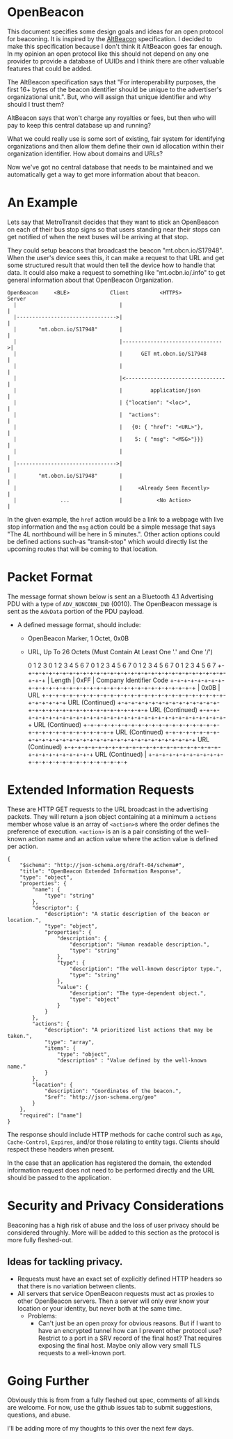# OpenBeacon

This document specifies some design goals and ideas for an open protocol for
beaconing. It is inspired by the [AltBeacon](http://altbeacon.org/)
specification. I decided to make this specification  because I don't think it
AltBeacon goes far enough. In my opinion an open protocol like this
should not depend on any one provider to provide a database of UUIDs and I think
there are other valuable features that could be added.

The AltBeacon specification says that "For interoperability purposes, the first
16+ bytes of the beacon identifier should be unique to the advertiser's
organizational unit.". But, who will assign that unique identifier and why
should I trust them?

AltBeacon says that won't charge any royalties or fees, but then who will pay to
keep this central database up and running?

What we could really use is some sort of existing, fair system for identifying
organizations and then allow them define their own id allocation within their
organization identifier. How about domains and URLs?

Now we've got no central database that needs to be maintained and we
automatically get a way to get more information about that beacon.

# An Example
Lets say that MetroTransit decides that they want to stick an OpenBeacon on each
of their bus stop signs so that users standing near their stops can get notified
of when the next buses will be arriving at that stop.

They could setup beacons that broadcast the beacon "mt.obcn.io/S17948". When the
user's device sees this, it can make a request to that URL and get some
structured result that would then tell the device how to handle that data. It
could also make a request to something like "mt.ocbn.io/.info" to get general
information about that OpenBeacon Organization.

    OpenBeacon     <BLE>             Client          <HTTPS>           Server
      |                                 |                                 |
      |-------------------------------->|                                 |
      |       "mt.obcn.io/S17948"       |                                 |
      |                                 |-------------------------------->|
      |                                 |      GET mt.obcn.io/S17948      |
      |                                 |                                 |
      |                                 |<--------------------------------|
      |                                 |         application/json        |
      |                                 | {"location": "<loc>",           |
      |                                 |  "actions":                     |
      |                                 |   {0: { "href": "<URL>"},       |
      |                                 |    5: { "msg": "<MSG>"}}}       |
      |                                 |                                 |
      |-------------------------------->|                                 |
      |       "mt.obcn.io/S17948"       |                                 |
      |                                 |     <Already Seen Recently>     |
      |              ...                |           <No Action>           |

In the given example, the `href` action would be a link to a webpage with live
stop information and the `msg` action could be a simple message that says "The
4L northbound will be here in 5 minutes.". Other action options could be defined
actions such-as "transit-stop" which would directly list the upcoming routes
that will be coming to that location.

# Packet Format

The message format shown below is sent an a Bluetooth 4.1 Advertising PDU with a
type of `ADV_NONCONN_IND` (0010). The OpenBeacon message is sent as the
`AdvData` portion of the PDU payload.

* A defined message format, should include:
  - OpenBeacon Marker, 1 Octet, 0x0B
  - URL, Up To 26 Octets (Must Contain At Least One '.' and One '/')


     0               1               2               3
     0 1 2 3 4 5 6 7 0 1 2 3 4 5 6 7 0 1 2 3 4 5 6 7 0 1 2 3 4 5 6 7 
    +-+-+-+-+-+-+-+-+-+-+-+-+-+-+-+-+-+-+-+-+-+-+-+-+-+-+-+-+-+-+-+-+
    |    Length     |     0xFF      |    Company Identifier Code
    +-+-+-+-+-+-+-+-+-+-+-+-+-+-+-+-+-+-+-+-+-+-+-+-+-+-+-+-+-+-+-+-+
    |     0x0B      |     URL 
    +-+-+-+-+-+-+-+-+-+-+-+-+-+-+-+-+-+-+-+-+-+-+-+-+-+-+-+-+-+-+-+-+
        URL (Continued)
    +-+-+-+-+-+-+-+-+-+-+-+-+-+-+-+-+-+-+-+-+-+-+-+-+-+-+-+-+-+-+-+-+
        URL (Continued)
    +-+-+-+-+-+-+-+-+-+-+-+-+-+-+-+-+-+-+-+-+-+-+-+-+-+-+-+-+-+-+-+-+
        URL (Continued)
    +-+-+-+-+-+-+-+-+-+-+-+-+-+-+-+-+-+-+-+-+-+-+-+-+-+-+-+-+-+-+-+-+
        URL (Continued)
    +-+-+-+-+-+-+-+-+-+-+-+-+-+-+-+-+-+-+-+-+-+-+-+-+-+-+-+-+-+-+-+-+
        URL (Continued)
    +-+-+-+-+-+-+-+-+-+-+-+-+-+-+-+-+-+-+-+-+-+-+-+-+-+-+-+-+-+-+-+-+
        URL (Continued)                               |
    +-+-+-+-+-+-+-+-+-+-+-+-+-+-+-+-+-+-+-+-+-+-+-+-+-+

# Extended Information Requests
These are HTTP GET requests to the URL broadcast in the advertising packets.
They will return a json object containing at a minimum a `actions` member whose
value is an array of `<action>`s where the order defines the preference of
execution. `<action>` is an is a pair consisting of the well-known action name
and an action value where the action value is defined per action.

    {
        "$schema": "http://json-schema.org/draft-04/schema#",
        "title": "OpenBeacon Extended Information Response",
        "type": "object",
        "properties": {
            "name": {
                "type": "string"
            },
            "descriptor": {
                "description": "A static description of the beacon or location.",
                "type": "object",
                "properties": {
                    "description": {
                        "description": "Human readable description.",
                        "type": "string"
                    },
                    "type": {
                        "description": "The well-known descriptor type.",
                        "type": "string"
                    },
                    "value": {
                        "description": "The type-dependent object.",
                        "type": "object"
                    }
                }
            },
            "actions": {
                "description": "A prioritized list actions that may be taken.",
                "type": "array",
                "items": {
                    "type": "object",
                    "description" : "Value defined by the well-known name."
                }
            },
            "location": {
                "description": "Coordinates of the beacon.",
                "$ref": "http://json-schema.org/geo"
            }
        },
        "required": ["name"]
    }

The response should include HTTP methods for cache control such as `Age`,
`Cache-Control`, `Expires`, and/or those relating to entity tags. Clients
should respect these headers when present.

In the case that an application has registered the domain, the extended
information request does not need to be performed directly and the URL should
be passed to the application.

# Security and Privacy Considerations
Beaconing has a high risk of abuse and the loss of user privacy should be
considered throughly. More will be added to this section as the protocol is
more fully fleshed-out.

## Ideas for tackling privacy.

* Requests must have an exact set of explicitly defined HTTP headers so that
  there is no variation between clients.
* All servers that service OpenBeacon requests must act as proxies to other
  OpenBeacon servers. Then a server will only ever know your location or your
  identity, but never both at the same time.
  - Problems:
    * Can't just be an open proxy for obvious reasons. But if I want to have an
      encrypted tunnel how can I prevent other protocol use? Restrict to a port
      in a SRV record of the final host? That requires exposing the final host.
      Maybe only allow very small TLS requests to a well-known port.

# Going Further
Obviously this is from from a fully fleshed out spec, comments of all kinds are
welcome. For now, use the github issues tab to submit suggestions, questions,
and abuse.

I'll be adding more of my thoughts to this over the next few days.
